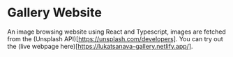 # Gallery Website

An image browsing website using React and Typescript, images are fetched from the (Unsplash API)[https://unsplash.com/developers]. You can try out the (live webpage here)[https://lukatsanava-gallery.netlify.app/].
